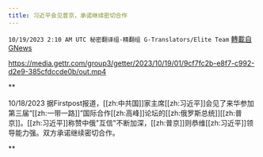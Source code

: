 ```yaml
---
title: 习近平会见普京，承诺继续密切合作
---
```

`10/19/2023 2:10 AM UTC 秘密翻译组-精翻组 G-Translators/Elite Team` [轉載自GNews](https://gnews.org/articles/1852574)


https://media.gettr.com/group3/getter/2023/10/19/01/9cf7fc2b-e8f7-c992-d2e9-385cfdccde0b/out.mp4

**

10/18/2023 据Firstpost报道，[[zh:中共国]]家主席[[zh:习近平]]会见了来华参加第三届“[[zh:一带一路]]”国际合作[[zh:高峰]]论坛的[[zh:俄罗斯总统]][[zh:普京]]。[[zh:习近平]]称赞中俄"互信"不断加深，[[zh:普京]]则恭维[[zh:习近平]]领导能力强。双方承诺继续密切合作。

**
